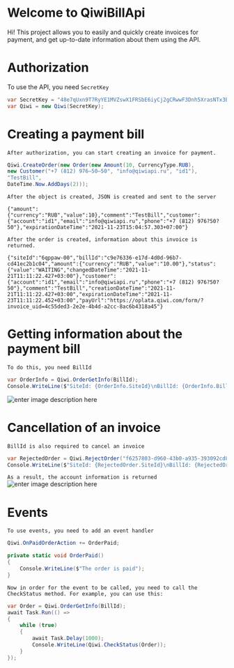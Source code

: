 # Welcome to QiwiBillApi

Hi! This project allows you to easily and quickly create invoices for payment, and get up-to-date information about them using the API.


# Authorization
To use the API, you need `SecretKey` 
```c#
var SecretKey = "48e7qUxn9T7RyYE1MVZswX1FRSbE6iyCj2gCRwwF3Dnh5XrasNTx3BGPiMsyXQFNKQhvukniQG8RTVhYm3iP5Pzvzs11ExoMqi3oiRqm94v8FGS7BYDhTqW9o8VGcksn4UtFKm6pUeVKkL6Eh6oB••••••••••••••••";
var Qiwi = new Qiwi(SecretKey);
```

# Creating a payment bill

`After authorization, you can start creating an invoice for payment.`
```c#
Qiwi.CreateOrder(new Order(new Amount(10, CurrencyType.RUB),
new Customer("+7 (812) 976‒50‒50", "info@qiwiapi.ru", "id1"),
"TestBill",
DateTime.Now.AddDays(2)));
```
`After the object is created, JSON is created and sent to the server`
```
{"amount":{"currency":"RUB","value":10},"comment":"TestBill","customer":{"account":"id1","email":"info@qiwiapi.ru","phone":"+7 (812) 976?50?50"},"expirationDateTime":"2021-11-23T15:04:57.303+07:00"}
```
`After the order is created, information about this invoice is returned.`
```
{"siteId":"6qppaw-00","billId":"c9e76336-e17d-4d0d-96b7-cd41ec2b1c04","amount":{"currency":"RUB","value":"10.00"},"status":{"value":"WAITING","changedDateTime":"2021-11-21T11:11:22.427+03:00"},"customer":{"account":"id1","email":"info@qiwiapi.ru","phone":"+7 (812) 976?50?50"},"comment":"TestBill","creationDateTime":"2021-11-21T11:11:22.427+03:00","expirationDateTime":"2021-11-23T11:11:22.452+03:00","payUrl":"https://oplata.qiwi.com/form/?invoice_uid=4c55ded3-2e2e-4b4d-a2cc-8ac6b4318a45"}
```
# Getting information about the payment bill
`To do this, you need BillId`
```c#
var OrderInfo = Qiwi.OrderGetInfo(BillId);
Console.WriteLine($"SiteId: {OrderInfo.SiteId}\nBillId: {OrderInfo.BillId}\nAmount: Value:{OrderInfo.Amount.Value} Currency: {OrderInfo.Amount.Currency}\nStatus: Value: {OrderInfo.Status.Value} ChangedDateTime: {OrderInfo.Status.ChangedDateTime}\nCustomer: Email: {OrderInfo.Customer.Email} Phone: {OrderInfo.Customer.Phone} Account: {OrderInfo.Customer.Account}\nComent: {OrderInfo.Comment}\nCreationDateTime: {OrderInfo.CreationDateTime}\nExpirationDateTime: {OrderInfo.ExpirationDateTime}\nUrl: {OrderInfo.Url}");
```
![enter image description here](https://sun9-10.userapi.com/impg/AxEXZr9_hfbZ3DK7og-Ol2cEfRp5SSZkg0Lbtw/5AH42HhwJCc.jpg?size=682x147&quality=96&sign=ad1214da19b6f7dd62284b560235ebfe&type=album)
# Cancellation of an invoice
``BillId is also required to cancel an invoice``
```c#
var RejectedOrder = Qiwi.RejectOrder("f6257803-d960-43b0-a935-393092cd8144");
Console.WriteLine($"SiteId: {RejectedOrder.SiteId}\nBillId: {RejectedOrder.BillId}\nAmount: Value:{RejectedOrder.Amount.Value} Currency: {RejectedOrder.Amount.Currency}\nStatus: Value: {RejectedOrder.Status.Value} ChangedDateTime: {RejectedOrder.Status.ChangedDateTime}\nCustomer: Email: {RejectedOrder.Customer.Email} Phone: {RejectedOrder.Customer.Phone} Account: {RejectedOrder.Customer.Account}\nComent: {RejectedOrder.Comment}\nCreationDateTime: {RejectedOrder.CreationDateTime}\nExpirationDateTime: {RejectedOrder.ExpirationDateTime}\nUrl: {RejectedOrder.Url}");
```
``As a result, the account information is returned``
![enter image description here](https://sun9-57.userapi.com/impg/owokwnz_5UdXfcjIGeNqFYi2_xmU5ZFANlpAgw/_IJ4CXX8WwA.jpg?size=686x149&quality=96&sign=888e4f058a427379c85ed0a6f6d77ce3&type=album)
# Events
``To use events, you need to add an event handler``
```c#
Qiwi.OnPaidOrderAction += OrderPaid;

private static void OrderPaid()
{
    Console.WriteLine($"The order is paid");
}
```
``Now in order for the event to be called, you need to call the CheckStatus method.
For example, you can use this:``

```c#
var Order = Qiwi.OrderGetInfo(BillId);
await Task.Run(() =>
{
    while (true)
    {
        await Task.Delay(1000);
        Console.WriteLine(Qiwi.CheckStatus(Order));
    }
});
```

